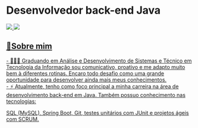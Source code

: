 <h1>Desenvolvedor back-end Java</h1> 

<a href="https://www.linkedin.com/in/luiz-felipe-675ba122a" rel="nofollow"><img src="https://img.shields.io/badge/LinkedIn-0077B5?style=for-the-badge&logo=linkedin&logoColor=white">  <a href="mailto:luizfelipedlima25@gmail"><img src="https://img.shields.io/badge/luizfelipedlima25@gmail.com-D14836?style=for-the-badge&logo=gmail&logoColor=white"/>  

<h2> 📄Sobre mim</h2>
- 👨🏻‍💻 Graduando em Análise e Desenvolvimento de Sistemas e Técnico em Tecnologia da Informação sou comunicativo, proativo e me adapto muito bem à diferentes rotinas. Encaro todo desafio como uma grande oportunidade para desenvolver ainda mais meus conhecimentos. <br> 
- ⚡ Atualmente, tenho como foco principal a minha carreira na área de desenvolvimento back-end em Java. Também possuo conhecimento nas tecnologias:
 
SQL (MySQL), Spring Boot, Git, testes unitários com JUnit e projetos ágeis com SCRUM.  


 
